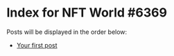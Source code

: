 # Index for NFT World #6369
Posts will be displayed in the order below:

- [Your first post](./001-first.md)

